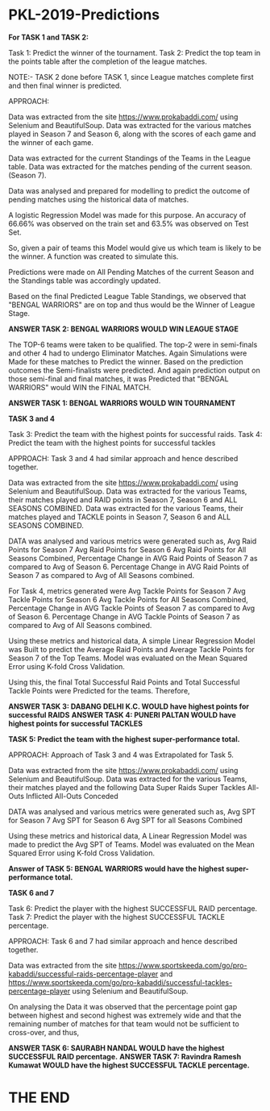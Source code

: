 # PKL-2019-Predictions

**For TASK 1 and TASK 2:**

Task 1: Predict the winner of the tournament.
Task 2: Predict the top team in the points table after the completion of the league matches.

NOTE:- TASK 2 done before TASK 1, since League matches complete first and then final winner is predicted.

APPROACH:

Data was extracted from the site https://www.prokabaddi.com/ using Selenium and BeautifulSoup.
Data was extracted for the various matches played in Season 7 and Season 6, along with the scores of each game and the winner of each game.

Data was extracted for the current Standings of the Teams in the League table.
Data was extracted for the matches pending of the current season. (Season 7).

Data was analysed and prepared for modelling to predict the outcome of pending matches using the historical data of matches.

A logistic Regression Model was made for this purpose.
An accuracy of 66.66% was observed on the train set and 63.5% was observed on Test Set.

So, given a pair of teams this Model would give us which team is likely to be the winner.
A function was created to simulate this.

Predictions were made on All Pending Matches of the current Season and the Standings table was accordingly updated.

Based on the final Predicted League Table Standings, we observed that "BENGAL WARRIORS" are on top and thus would be the Winner of League Stage.

**ANSWER TASK 2: BENGAL WARRIORS WOULD WIN LEAGUE STAGE**

The TOP-6 teams were taken to be qualified. The top-2 were in semi-finals and other 4 had to undergo Eliminator Matches.
Again Simulations were Made for these matches to Predict the winner.
Based on the prediction outcomes the Semi-finalists were predicted.
And again prediction output on those semi-final and final matches, it was Predicted that "BENGAL WARRIORS" would WIN the FINAL MATCH.

**ANSWER TASK 1: BENGAL WARRIORS WOULD WIN TOURNAMENT**


**TASK 3 and 4**

Task 3: Predict the team with the highest points for successful raids.
Task 4: Predict the team with the highest points for successful tackles

APPROACH:
Task 3 and 4 had similar approach and hence described together.

Data was extracted from the site https://www.prokabaddi.com/ using Selenium and BeautifulSoup.
Data was extracted for the various Teams, their matches played and RAID points in Season 7, Season 6 and ALL SEASONS COMBINED. 
Data was extracted for the various Teams, their matches played and TACKLE points in Season 7, Season 6 and ALL SEASONS COMBINED.

DATA was analysed and various metrics were generated such as,
Avg Raid Points for Season 7
Avg Raid Points for Season 6
Avg Raid Points for All Seasons Combined,
Percentage Change in AVG Raid Points of Season 7 as compared to Avg of Season 6.
Percentage Change in AVG Raid Points of Season 7 as compared to Avg of All Seasons combined.

For Task 4, metrics generated were
Avg Tackle Points for Season 7
Avg Tackle Points for Season 6
Avg Tackle Points for All Seasons Combined,
Percentage Change in AVG Tackle Points of Season 7 as compared to Avg of Season 6.
Percentage Change in AVG Tackle Points of Season 7 as compared to Avg of All Seasons combined.

Using these metrics and historical data, A simple Linear Regression Model was Built to predict the Average Raid Points and Average Tackle Points for Season 7 of the Top Teams.
Model was evaluated on the Mean Squared Error using K-fold Cross Validation.

Using this, the final Total Successful Raid Points and Total Successful Tackle Points were Predicted for the teams.
Therefore,

**ANSWER TASK 3: DABANG DELHI K.C. WOULD have highest points for successful RAIDS**
**ANSWER TASK 4: PUNERI PALTAN  WOULD have highest points for successful TACKLES**


**TASK 5: Predict the team with the highest super-performance total.**

APPROACH:
Approach of Task 3 and 4 was Extrapolated for Task 5.

Data was extracted from the site https://www.prokabaddi.com/ using Selenium and BeautifulSoup.
Data was extracted for the various Teams, their matches played and the following Data
Super Raids
Super Tackles
All-Outs Inflicted
All-Outs Conceded

DATA was analysed and various metrics were generated such as,
Avg SPT for Season 7
Avg SPT for Season 6
Avg SPT for all Seasons Combined

Using these metrics and historical data, A Linear Regression Model was made to predict the Avg SPT of Teams.
Model was evaluated on the Mean Squared Error using K-fold Cross Validation.

**Answer of TASK 5: BENGAL WARRIORS would have the highest super-performance total.**

**TASK 6 and 7**

Task 6: Predict the player with the highest SUCCESSFUL RAID percentage.
Task 7: Predict the player with the highest SUCCESSFUL TACKLE percentage.

APPROACH:
Task 6 and 7 had similar approach and hence described together.

Data was extracted from the site https://www.sportskeeda.com/go/pro-kabaddi/successful-raids-percentage-player 
and https://www.sportskeeda.com/go/pro-kabaddi/successful-tackles-percentage-player
using Selenium and BeautifulSoup.

On analysing the Data it was observed that the percentage point gap between highest and second highest was extremely wide and that the remaining number of matches for that team would not be sufficient to cross-over, and thus,

**ANSWER TASK 6: SAURABH NANDAL WOULD have the highest SUCCESSFUL RAID percentage.**
**ANSWER TASK 7: Ravindra Ramesh Kumawat  WOULD have the highest SUCCESSFUL TACKLE percentage.**

# THE END
